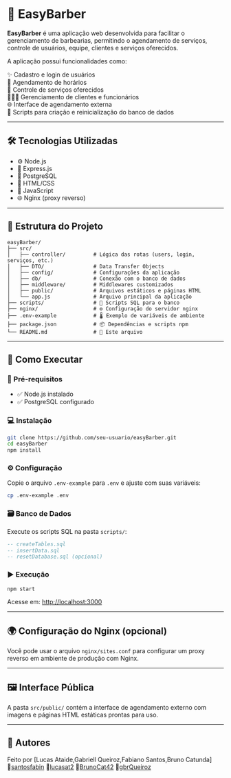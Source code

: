# 💈 EasyBarber

**EasyBarber** é uma aplicação web desenvolvida para facilitar o gerenciamento de barbearias, permitindo o agendamento de serviços, controle de usuários, equipe, clientes e serviços oferecidos.

A aplicação possui funcionalidades como:

✨ Cadastro e login de usuários  
📅 Agendamento de horários  
🧼 Controle de serviços oferecidos  
🧑‍🤝‍🧑 Gerenciamento de clientes e funcionários  
🌐 Interface de agendamento externa  
🧰 Scripts para criação e reinicialização do banco de dados

---

## 🛠️ Tecnologias Utilizadas

- ⚙️ Node.js
- 🚀 Express.js
- 🐘 PostgreSQL
- 🎨 HTML/CSS
- 🧠 JavaScript
- 🌐 Nginx (proxy reverso)

---

## 📁 Estrutura do Projeto

```
easyBarber/
├── src/
│   ├── controller/         # Lógica das rotas (users, login, serviços, etc.)
│   ├── DTO/                # Data Transfer Objects
│   ├── config/             # Configurações da aplicação
│   ├── db/                 # Conexão com o banco de dados
│   ├── middleware/         # Middlewares customizados
│   ├── public/             # Arquivos estáticos e páginas HTML
│   └── app.js              # Arquivo principal da aplicação
├── scripts/                # 📜 Scripts SQL para o banco
├── nginx/                  # ⚙️ Configuração do servidor nginx
├── .env-example            # 🌡️ Exemplo de variáveis de ambiente
├── package.json            # 📦 Dependências e scripts npm
└── README.md               # 📘 Este arquivo
```

---

## 🚀 Como Executar

### 📌 Pré-requisitos

- ✅ Node.js instalado
- ✅ PostgreSQL configurado


### 💻 Instalação

```bash
git clone https://github.com/seu-usuario/easyBarber.git
cd easyBarber
npm install
```

### ⚙️ Configuração

Copie o arquivo `.env-example` para `.env` e ajuste com suas variáveis:

```bash
cp .env-example .env
```

### 🗃️ Banco de Dados

Execute os scripts SQL na pasta `scripts/`:

```sql
-- createTables.sql
-- insertData.sql
-- resetDatabase.sql (opcional)
```

### ▶️ Execução

```bash
npm start
```

Acesse em: [http://localhost:3000](http://localhost:3000)

---

## 🌍 Configuração do Nginx (opcional)

Você pode usar o arquivo `nginx/sites.conf` para configurar um proxy reverso em ambiente de produção com Nginx.

---

## 🖼️ Interface Pública

A pasta `src/public/` contém a interface de agendamento externo com imagens e páginas HTML estáticas prontas para uso.

---

## 👤 Autores

Feito por [Lucas Ataide,Gabriell Queiroz,Fabiano Santos,Bruno Catunda]  
🔗[santosfabin](https://github.com/santosfabin )
🔗[lucasat2](https://github.com/lucasat2 )
🔗[BrunoCat42](https://github.com/BrunoCat42 )
🔗[gbrQueiroz](https://github.com/gbrQueiroz )
